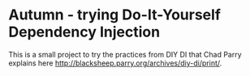 # Autumn - trying Do-It-Yourself Dependency Injection

This is a small project to try the practices from DIY DI that Chad Parry explains here http://blacksheep.parry.org/archives/diy-di/print/.

